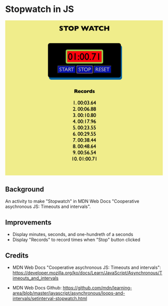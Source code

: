 # Stopwatch in JS

![stopWatch](img/stopWatch_screenshot.png)

## Background

An activity to make "Stopwatch" in MDN Web Docs "Cooperative asychronous JS: Timeouts and intervals".

## Improvements

- Display minutes, seconds, and one-hundreth of a seconds
- Display "Records" to record times when "Stop" button clicked

## Credits

- MDN Web Docs "Cooperative asychronous JS: Timeouts and intervals": https://developer.mozilla.org/ko/docs/Learn/JavaScript/Asynchronous/Timeouts_and_intervals

- MDN Web Docs Github: https://github.com/mdn/learning-area/blob/master/javascript/asynchronous/loops-and-intervals/setinterval-stopwatch.html